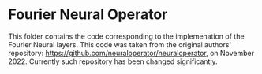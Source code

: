 # Fourier Neural Operator

This folder contains the code corresponding to the implemenation of the Fourier Neural layers. This code was taken from the original authors' repository: https://github.com/neuraloperator/neuraloperator, on November 2022. Currently such repository has been changed significantly. 